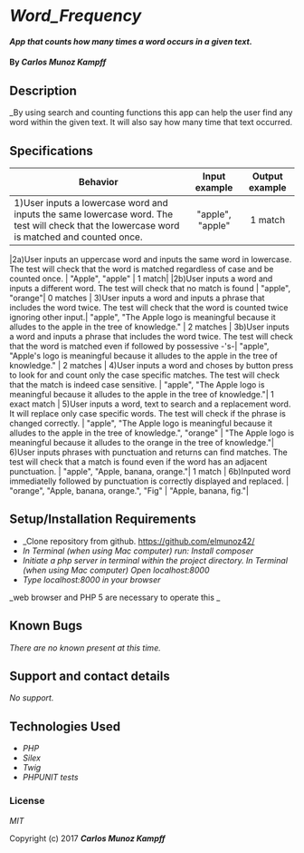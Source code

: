 # _Word_Frequency_

#### _App that counts how many times a word occurs in a given text._

#### By _**Carlos Munoz Kampff**_

## Description

_By using search and counting functions this app can help the user find any word within the given text. It will also say how many time that text occurred.

## Specifications

| Behavior                                              |   Input example   |  Output example |
|-------------------------------------------------------|:-----------------:|:---------------:|
|1)User inputs a lowercase word and inputs the same lowercase word. The test will check that the lowercase word is matched and counted once. | "apple", "apple" | 1 match |

|2a)User inputs an uppercase word and inputs the same word in lowercase. The test will check that the word is matched regardless of case and be counted once. | "Apple", "apple" | 1 match|
|2b)User inputs a word and inputs a different word. The test will check that no match is found | "apple", "orange"| 0 matches |
3)User inputs a word and inputs a phrase that includes the word twice. The test will check that the word is counted twice ignoring other input.| "apple", "The Apple logo is meaningful because it alludes to the apple in the tree of knowledge." | 2 matches |
3b)User inputs a word and inputs a phrase that includes the word twice. The test will check that the word is matched even if followed by possessive -'s-| "apple", "Apple's logo is meaningful because it alludes to the apple in the tree of knowledge." | 2 matches |
4)User inputs a word and choses by button press to look for and count only the case specific matches. The test will check that the match is indeed case sensitive. | "apple", "The Apple logo is meaningful because it alludes to the apple in the tree of knowledge."| 1 exact match |
5)User inputs a word, text to search and a replacement word. It will replace only case specific words. The test will check if the phrase is changed correctly. | "apple", "The Apple logo is meaningful because it alludes to the apple in the tree of knowledge.", "orange" | "The Apple logo is meaningful because it alludes to the orange in the tree of knowledge."|
6)User inputs phrases with punctuation and returns can find matches. The test will check that a match is found even if the word has an adjacent punctuation. | "apple", "Apple, banana, orange."| 1 match |
6b)Inputed word immediatelly followed by punctuation is correctly displayed and replaced. | "orange", "Apple, banana, orange.", "Fig" | "Apple, banana, fig."|



## Setup/Installation Requirements


* _Clone repository from github. https://github.com/elmunoz42/
* _In Terminal (when using Mac computer) run: Install composer_
* _Initiate a php server in terminal within the project directory._
  _In Terminal (when using Mac computer) Open localhost:8000_
* _Type localhost:8000 in your browser_

_web browser and PHP 5 are necessary to operate this _

## Known Bugs

_There are no known present at this time._

## Support and contact details

_No support._

## Technologies Used

* _PHP_
* _Silex_
* _Twig_
* _PHPUNIT tests_

### License

*MIT*

Copyright (c) 2017 **_Carlos Munoz Kampff_**
